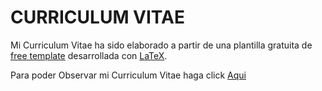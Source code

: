 # CURRICULUM VITAE

Mi Curriculum Vitae ha sido elaborado a partir de una plantilla gratuita de [free template](http://www.latextemplates.com/) desarrollada con [LaTeX](https://www.latex-project.org/).

Para poder Observar mi Curriculum Vitae haga click [Aqui](/CurriculumVitae.pdf)
